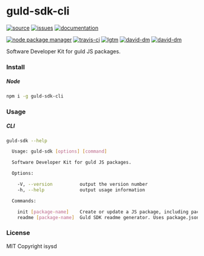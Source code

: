 # guld-sdk-cli

[![source](https://img.shields.io/badge/source-bitbucket-blue.svg)](https://bitbucket.org/guld/tech-js-node_modules-guld-sdk-cli) [![issues](https://img.shields.io/badge/issues-bitbucket-yellow.svg)](https://bitbucket.org/guld/tech-js-node_modules-guld-sdk-cli/issues) [![documentation](https://img.shields.io/badge/docs-guld.tech-green.svg)](https://guld.tech/cli/guld-sdk-cli.html)

[![node package manager](https://img.shields.io/npm/v/guld-sdk-cli.svg)](https://www.npmjs.com/package/guld-sdk-cli) [![travis-ci](https://travis-ci.org/guldcoin/tech-js-node_modules-guld-sdk-cli.svg)](https://travis-ci.org/guldcoin/tech-js-node_modules-guld-sdk-cli?branch=guld) [![lgtm](https://img.shields.io/lgtm/grade/javascript/b/guld/tech-js-node_modules-guld-sdk-cli.svg?logo=lgtm&logoWidth=18)](https://lgtm.com/projects/b/guld/tech-js-node_modules-guld-sdk-cli/context:javascript) [![david-dm](https://david-dm.org/guldcoin/tech-js-node_modules-guld-sdk-cli/status.svg)](https://david-dm.org/guldcoin/tech-js-node_modules-guld-sdk-cli) [![david-dm](https://david-dm.org/guldcoin/tech-js-node_modules-guld-sdk-cli/dev-status.svg)](https://david-dm.org/guldcoin/tech-js-node_modules-guld-sdk-cli?type=dev)

Software Developer Kit for guld JS packages.

### Install

##### Node

```sh
npm i -g guld-sdk-cli
```

### Usage

##### CLI

```sh
guld-sdk --help

  Usage: guld-sdk [options] [command]

  Software Developer Kit for guld JS packages.

  Options:

    -V, --version          output the version number
    -h, --help             output usage information

  Commands:

    init [package-name]    Create or update a JS package, including package.json, travis, webpack, and more config files.
    readme [package-name]  Guld SDK readme generator. Uses package.json, .travis.yml, and pre-existing README.md files to generate guld-style README.md files like this project's

```

### License

MIT Copyright isysd

